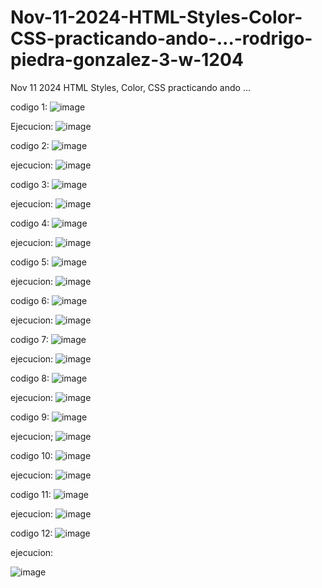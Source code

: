 # Nov-11-2024-HTML-Styles-Color-CSS-practicando-ando-...-rodrigo-piedra-gonzalez-3-w-1204
Nov 11 2024 HTML Styles, Color, CSS  practicando ando ... 


codigo 1:
![image](https://github.com/user-attachments/assets/0b40152e-f53d-448e-a927-599cfda91ea4)

Ejecucion:
![image](https://github.com/user-attachments/assets/956ce16f-7dd3-428d-9f4f-7425f0011dd0)

codigo 2:
![image](https://github.com/user-attachments/assets/6c898934-7314-401b-b692-7d0eacc8dc33)

ejecucion:
![image](https://github.com/user-attachments/assets/9aaf546d-e1ed-43d8-a6f6-424061572f71)

codigo 3:
![image](https://github.com/user-attachments/assets/44e90729-edc6-40d2-bce7-473e6e5e8c4e)

ejecucion:
![image](https://github.com/user-attachments/assets/fa5e3563-af96-4499-add6-6801439f20d5)

codigo 4:
![image](https://github.com/user-attachments/assets/c7ec3d45-3a41-4eb1-a301-c390fb9c50b9)

ejecucion:
![image](https://github.com/user-attachments/assets/a54aa911-2e0c-4a1f-91b2-486229142fb6)

codigo 5:
![image](https://github.com/user-attachments/assets/b470029c-1a96-4d09-b600-3e0e4667971d)

ejecucion:
![image](https://github.com/user-attachments/assets/c7028bd3-6879-4c51-9b2f-4fc826bd755b)

codigo 6:
![image](https://github.com/user-attachments/assets/e50b46d4-5f97-4d2f-bc0e-258f8beca7b2)

ejecucion:
![image](https://github.com/user-attachments/assets/9eb0f8c0-c818-4ca0-b7c5-8670cc00506e)

codigo 7:
![image](https://github.com/user-attachments/assets/1749df09-e337-4900-a5ef-98ef216b9e1b)

ejecucion:
![image](https://github.com/user-attachments/assets/19fabea8-390b-469b-98aa-e34136a9d11c)


codigo 8:
![image](https://github.com/user-attachments/assets/d2c5e7ad-6bff-4bbd-8b21-ec721da0d955)

ejecucion:
![image](https://github.com/user-attachments/assets/aaa5817d-b691-47ba-9c85-97621b3d0c8e)

codigo 9:
![image](https://github.com/user-attachments/assets/25371c7e-7dbc-417c-9eae-1ba88b49dcbe)

ejecucion;
![image](https://github.com/user-attachments/assets/19014782-49af-4670-acd6-f4c5e16b619c)

codigo 10:
![image](https://github.com/user-attachments/assets/ff6bf492-4675-4466-8f32-342e4b05090a)

ejecucion:
![image](https://github.com/user-attachments/assets/6bb92329-d774-476c-b455-84584cf3fda6)


codigo 11:
![image](https://github.com/user-attachments/assets/56ddec1e-806a-415d-83ac-859a45fa84eb)

ejecucion:
![image](https://github.com/user-attachments/assets/c0c0f25e-3f1b-4eb5-8398-cb5453cd276f)

codigo 12:
![image](https://github.com/user-attachments/assets/4c56d418-d6ba-4a4f-b3d5-b4b02c585bfb)

ejecucion:

![image](https://github.com/user-attachments/assets/b3a3d05a-6edf-409a-a2c1-6193baad9594)
